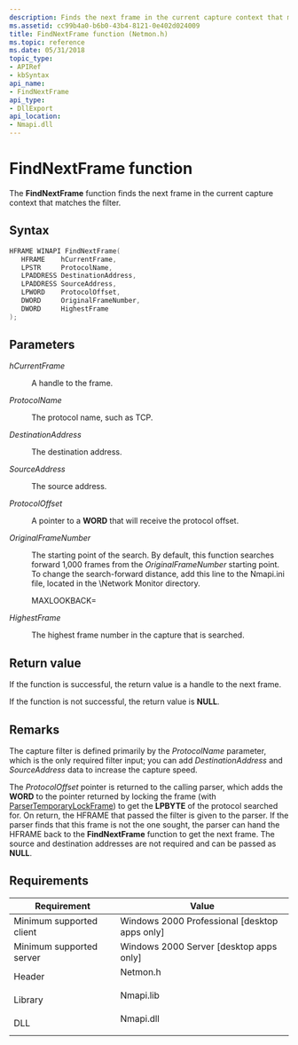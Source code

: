 ```yaml
---
description: Finds the next frame in the current capture context that matches the filter.
ms.assetid: cc99b4a0-b6b0-43b4-8121-0e402d024009
title: FindNextFrame function (Netmon.h)
ms.topic: reference
ms.date: 05/31/2018
topic_type: 
- APIRef
- kbSyntax
api_name: 
- FindNextFrame
api_type: 
- DllExport
api_location: 
- Nmapi.dll
---
```


# FindNextFrame function

The **FindNextFrame** function finds the next frame in the current capture context that matches the filter.

## Syntax


```C++
HFRAME WINAPI FindNextFrame(
   HFRAME    hCurrentFrame,
   LPSTR     ProtocolName,
   LPADDRESS DestinationAddress,
   LPADDRESS SourceAddress,
   LPWORD    ProtocolOffset,
   DWORD     OriginalFrameNumber,
   DWORD     HighestFrame
);
```



## Parameters

<dl> <dt>

*hCurrentFrame* 
</dt> <dd>

A handle to the frame.

</dd> <dt>

*ProtocolName* 
</dt> <dd>

The protocol name, such as TCP.

</dd> <dt>

*DestinationAddress* 
</dt> <dd>

The destination address.

</dd> <dt>

*SourceAddress* 
</dt> <dd>

The source address.

</dd> <dt>

*ProtocolOffset* 
</dt> <dd>

A pointer to a **WORD** that will receive the protocol offset.

</dd> <dt>

*OriginalFrameNumber* 
</dt> <dd>

The starting point of the search. By default, this function searches forward 1,000 frames from the *OriginalFrameNumber* starting point. To change the search-forward distance, add this line to the Nmapi.ini file, located in the \\Network Monitor directory.

MAXLOOKBACK=<new lookforward distance>

</dd> <dt>

*HighestFrame* 
</dt> <dd>

The highest frame number in the capture that is searched.

</dd> </dl>

## Return value

If the function is successful, the return value is a handle to the next frame.

If the function is not successful, the return value is **NULL**.

## Remarks

The capture filter is defined primarily by the *ProtocolName* parameter, which is the only required filter input; you can add *DestinationAddress* and *SourceAddress* data to increase the capture speed.

The *ProtocolOffset* pointer is returned to the calling parser, which adds the **WORD** to the pointer returned by locking the frame (with [ParserTemporaryLockFrame](parsertemporarylockframe.md)) to get the **LPBYTE** of the protocol searched for. On return, the HFRAME that passed the filter is given to the parser. If the parser finds that this frame is not the one sought, the parser can hand the HFRAME back to the **FindNextFrame** function to get the next frame. The source and destination addresses are not required and can be passed as **NULL**.

## Requirements



| Requirement | Value |
|-------------------------------------|--------------------------------------------------------------------------------------|
| Minimum supported client<br/> | Windows 2000 Professional \[desktop apps only\]<br/>                           |
| Minimum supported server<br/> | Windows 2000 Server \[desktop apps only\]<br/>                                 |
| Header<br/>                   | <dl> <dt>Netmon.h</dt> </dl>  |
| Library<br/>                  | <dl> <dt>Nmapi.lib</dt> </dl> |
| DLL<br/>                      | <dl> <dt>Nmapi.dll</dt> </dl> |



 

 




